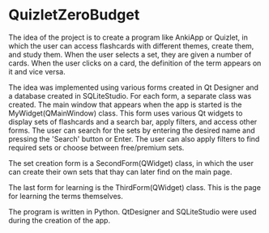 # QuizletZeroBudget
The idea of the project is to create a program like AnkiApp or Quizlet, in which the user can access flashcards with different themes, create them, and study them. When the user selects a set, they are given a number of cards. When the user clicks on a card, the definition of the term appears on it and vice versa. 

The idea was implemented using various forms created in Qt Designer and a database created in SQLiteStudio. For each form, a separate class was created. The main window that appears when the app is started is the MyWidget(QMainWindow) class. This form uses  various Qt widgets to display sets of flashcards and a search bar, apply filters, and access other forms. The user can search for the sets by entering the desired name and pressing the 'Search' button or Enter. The user can also apply filters to find required sets or choose between free/premium sets.

The set creation form is a SecondForm(QWidget) class, in which the user can create their own sets that thay can later find on the main page. 

The last form for learning is the ThirdForm(QWidget) class. This is the page for learning the terms themselves. 

The program is written in Python. QtDesigner and SQLiteStudio were used during the creation of the app. 

